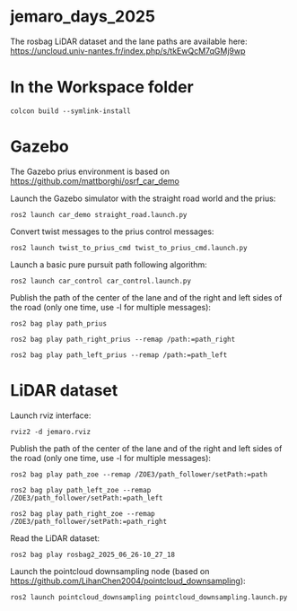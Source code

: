 # jemaro_days_2025

The rosbag LiDAR dataset and the lane paths are available here: https://uncloud.univ-nantes.fr/index.php/s/tkEwQcM7qGMj9wp 

# In the Workspace folder

```
colcon build --symlink-install
```

# Gazebo
The Gazebo prius environment is based on https://github.com/mattborghi/osrf_car_demo


Launch the Gazebo simulator with the straight road world and the prius:
```
ros2 launch car_demo straight_road.launch.py
```

Convert twist messages to the prius control messages:
```
ros2 launch twist_to_prius_cmd twist_to_prius_cmd.launch.py
```

Launch a basic pure pursuit path following algorithm:
```
ros2 launch car_control car_control.launch.py
```

Publish the path of the center of the lane and of the right and left sides of the road (only one time, use -l for multiple messages):
```
ros2 bag play path_prius
```
```
ros2 bag play path_right_prius --remap /path:=path_right
```
```
ros2 bag play path_left_prius --remap /path:=path_left
```

# LiDAR dataset

Launch rviz interface:
```
rviz2 -d jemaro.rviz
```

Publish the path of the center of the lane and of the right and left sides of the road (only one time, use -l for multiple messages):
```
ros2 bag play path_zoe --remap /ZOE3/path_follower/setPath:=path
```
```
ros2 bag play path_left_zoe --remap /ZOE3/path_follower/setPath:=path_left
```
```
ros2 bag play path_right_zoe --remap /ZOE3/path_follower/setPath:=path_right
```

Read the LiDAR dataset:
```
ros2 bag play rosbag2_2025_06_26-10_27_18
```

Launch the pointcloud downsampling node (based on https://github.com/LihanChen2004/pointcloud_downsampling):
```
ros2 launch pointcloud_downsampling pointcloud_downsampling.launch.py
```




